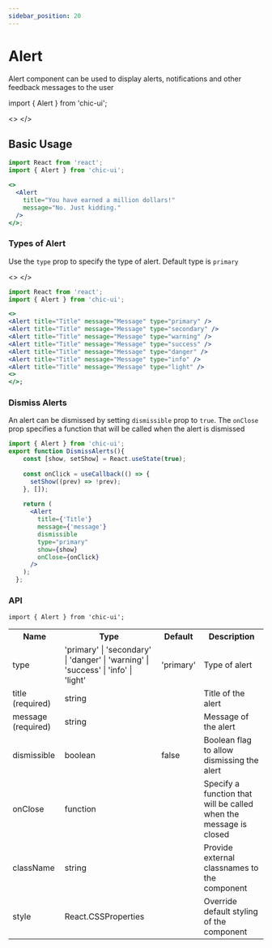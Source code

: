 ```yaml
---
sidebar_position: 20
---
```


# Alert

Alert component can be used to display alerts, notifications and other feedback messages to the user

import { Alert } from 'chic-ui';

<>
<Alert title="You have earned a million dollars!" message="No. Just kidding." />
</>

## Basic Usage

```jsx
import React from 'react';
import { Alert } from 'chic-ui';

<>
  <Alert
    title="You have earned a million dollars!"
    message="No. Just kidding."
  />
</>;
```

### Types of Alert

Use the `type` prop to specify the type of alert. Default type is `primary`

<>
<Alert title="Title" message="Message" type="primary" />
<Alert title="Title" message="Message" type="secondary" />
<Alert title="Title" message="Message" type="warning" />
<Alert title="Title" message="Message" type="success" />
<Alert title="Title" message="Message" type="danger" />
<Alert title="Title" message="Message" type="info" />
<Alert title="Title" message="Message" type="light" />
</>

```jsx
import React from 'react';
import { Alert } from 'chic-ui';

<>
<Alert title="Title" message="Message" type="primary" />
<Alert title="Title" message="Message" type="secondary" />
<Alert title="Title" message="Message" type="warning" />
<Alert title="Title" message="Message" type="success" />
<Alert title="Title" message="Message" type="danger" />
<Alert title="Title" message="Message" type="info" />
<Alert title="Title" message="Message" type="light" />
<>
</>;
```

### Dismiss Alerts

An alert can be dismissed by setting `dismissible` prop to `true`.
The `onClose` prop specifies a function that will be called when the alert is dismissed


```jsx
import { Alert } from 'chic-ui';
export function DismissAlerts(){
    const [show, setShow] = React.useState(true);
  
    const onClick = useCallback(() => {
      setShow((prev) => !prev);
    }, []);
  
    return (
      <Alert
        title={'Title'}
        message={'message'}
        dismissible
        type="primary"
        show={show}
        onClose={onClick}
      />
    );
  };

```

### API

```
import { Alert } from 'chic-ui';
```

<!-- TODO : show prop -->

<table>
  <tr>
     <th>Name</th>
     <th>Type</th>
     <th>Default</th>
     <th>Description</th>
  </tr>
  <tr>
    <td>type</td>
    <td>'primary' | 'secondary' | 'danger' | 'warning' | 'success' | 'info' | 'light'</td>
    <td>'primary'</td>
    <td>Type of alert</td>
  </tr>
  <tr>
    <td>title (required)</td>
    <td>string</td>
    <td></td>
    <td>Title of the alert</td>
  </tr>
    <tr>
    <td>message (required)</td>
    <td>string</td>
    <td></td>
    <td>Message of the alert</td>
  </tr>
  <tr>
    <td>dismissible</td>
    <td>boolean</td>
    <td>false</td>
    <td>Boolean flag to allow dismissing the alert</td>
  </tr>
   <tr>
    <td>onClose</td>
    <td>function</td>
    <td></td>
    <td>Specify a function that will be called when the message is closed</td>
  </tr>
  <tr>
    <td>className</td>
    <td>string</td>
    <td></td>
    <td>Provide external classnames to the component</td>
  </tr>
  <tr>
    <td>style</td>
    <td>React.CSSProperties</td>
    <td></td>
    <td>Override default styling of the component</td>
  </tr>
</table>
